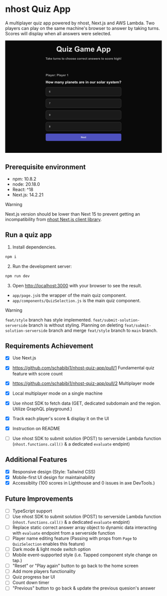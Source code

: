 # nhost Quiz App
A multiplayer quiz app powered by nhost, Next.js and AWS Lambda.
Two players can play on the same machine's browser to answer by taking turns. Scores will display when all answers were selected.

![Screenshot of the quiz app](./assets/quiz-app.png)

## Prerequisite environment
- npm: 10.8.2
- node: 20.18.0
- React: ^18
- Next.js: 14.2.21

> [!WARNING]
> Next.js version should be lower than Next 15 to prevent getting an incompatibility from [nhost Next.js client library](https://docs.nhost.io/reference/nextjs/nhost-client).

## Run a quiz app
1. Install dependencies.

```bash
npm i
```

2. Run the development server:

```bash
npm run dev
```

3. Open [http://localhost:3000](http://localhost:3000) with your browser to see the result.

- `app/page.js`is the wrapper of the main quiz component.
- `app/components/QuizSelection.js` is the main quiz component.

> [!WARNING]
> `feat/style` branch has style implemented. `feat/submit-solution-serverside` branch is without styling. Planning on deleting `feat/submit-solution-serverside` branch and merge `feat/style` branch to `main` branch.

## Requirements Achievement
- [x] Use Next.js
- [x] https://github.com/schabibi1/nhost-quiz-app/pull/1 Fundamental quiz feature with score count
- [x] https://github.com/schabibi1/nhost-quiz-app/pull/2 Multiplayer mode
- [x] Local multiplayer mode on a single machine
- [x] Use nhost SDK to fetch data (GET, dedicated subdomain and the region. Utilize GraphQL playground.)
- [x] Track each player's score & display it on the UI
- [x] Instruction on README
- [ ] Use nhost SDK to submit solution (POST) to serverside Lambda function (`nhost.functions.call()` & a dedicated `evaluate` endpint)


## Additional Features
- [x] Responsive design (Style: Tailwind CSS)
- [x] Mobile-first UI design for maintainability
- [x] Accessiblity (100 scores in Lighthouse and 0 issues in axe DevTools.)

## Future Improvements

- [ ] TypeScript support
- [ ] Use nhost SDK to submit solution (POST) to serverside Lambda function (`nhost.functions.call()` & a dedicated `evaluate` endpint)
- [ ] Replace static correct answer array object to dynamic data interacting with `evaluate` endpoint from a serverside function
- [ ] Player name editing feature (Passing with props from `Page` to `QuizSelection` enables this feature)
- [ ] Dark mode & light mode switch option
- [ ] Mobile event-supported style (i.e. Tapped component style change on tap.)
- [ ] "Reset" or "Play again" button to go back to the home screen
- [ ] Add more players functionality
- [ ] Quiz progress bar UI
- [ ] Count down timer
- [ ] "Previous" button to go back & update the previous quesion's answer